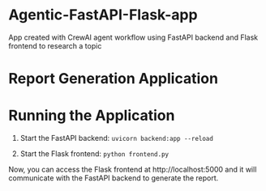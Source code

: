 # Agentic-FastAPI-Flask-app
App created with CrewAI agent workflow using FastAPI backend and Flask frontend to research a topic

# Report Generation Application

# Running the Application
1. Start the FastAPI backend:
`uvicorn backend:app --reload`  
 
2. Start the Flask frontend:
`python frontend.py`
 
Now, you can access the Flask frontend at http://localhost:5000 
and it will communicate with the FastAPI backend to generate the report.
